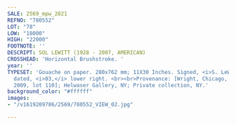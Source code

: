 ```yaml
---
SALE: 2569_mpw_2021
REFNO: "780552"
LOT: "78"
LOW: "18000"
HIGH: "22000"
FOOTNOTE: ''
DESCRIPT: SOL LEWITT (1928 - 2007, AMERICAN)
CROSSHEAD: 'Horizontal Brushstroke. '
year: ''
TYPESET: 'Gouache on paper. 280x762 mm; 11X30 Inches. Signed, <i>S. LeWitt,</i> and
  dated, <i>03,</i> lower right. <br><br>Provenance: [Wright, Chicago, February 26,
  2009, lot 110]; Helwaser Gallery, NY; Private collection, NY.'
background_color: "#ffffff"
images:
- "/v1619209786/2569/780552_VIEW_02.jpg"

---
```

